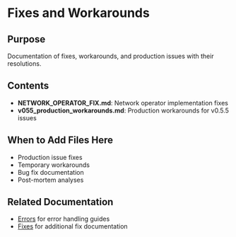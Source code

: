 # Fixes and Workarounds

## Purpose
Documentation of fixes, workarounds, and production issues with their resolutions.

## Contents
- **NETWORK_OPERATOR_FIX.md**: Network operator implementation fixes
- **v055_production_workarounds.md**: Production workarounds for v0.5.5 issues

## When to Add Files Here
- Production issue fixes
- Temporary workarounds
- Bug fix documentation
- Post-mortem analyses

## Related Documentation
- [Errors](../../errors/) for error handling guides
- [Fixes](../../fixes/) for additional fix documentation
